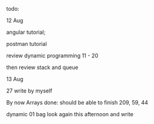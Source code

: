 todo: 

12 Aug


angular tutorial; 

postman tutorial



review dynamic programming 11 - 20 

then review stack and queue



13 Aug

27 write by myself

By now Arrays done: should be able to finish 209, 59, 44

dynamic 01 bag look again this afternoon and write

